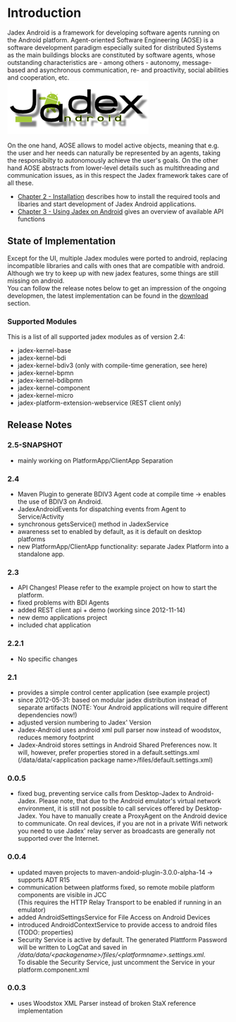 <span>Introduction</span> 
=========================

Jadex Android is a framework for developing software agents running on the Android platform. Agent-oriented Software Engineering (AOSE) is a software development paradigm especially suited for distributed Systems as the main buildings blocks are constituted by software agents, whose outstanding characteristics are - among others - autonomy, message-based and asynchronous communication, re- and proactivity, social abilities and cooperation, etc.\
![JadexAndroid-Logo.png](JadexAndroid-Logo.png)

On the one hand, AOSE allows to model active objects, meaning that e.g. the user and her needs can naturally be represented by an agents, taking the responsibilty to autonomously achieve the user's goals. On the other hand AOSE abstracts from lower-level details such as multithreading and communication issues, as in this respect the Jadex framework takes care of all these.

-   <span class="wikiexternallink">[Chapter 2 - Installation](02%20Installation)</span> describes how to install the required tools and libaries and start development of Jadex Android applications.
-   <span class="wikiexternallink">[Chapter 3 - Using Jadex on Android](03%20Using%20Jadex%20on%20Android)</span> gives an overview of available API functions

<span>State of Implementation</span> 
------------------------------------

Except for the UI, multiple Jadex modules were ported to android, replacing incompatible libraries and calls with ones that are compatible with android. Although we try to keep up with new jadex features, some things are still missing on android.\
You can follow the release notes below to get an impression of the ongoing developmen, the latest implementation can be found in the <span class="wikiexternallink">[download](/Download/Overview)</span> section.

<div class="wikimodel-emptyline">

</div>

### <span>Supported Modules</span> 

This is a list of all supported jadex modules as of version 2.4:

-   jadex-kernel-base
-   jadex-kernel-bdi
-   jadex-kernel-bdiv3 (only with compile-time generation, see here)
-   jadex-kernel-bpmn
-   jadex-kernel-bdibpmn
-   jadex-kernel-component
-   jadex-kernel-micro
-   jadex-platform-extension-webservice (REST client only)

<span>Release Notes</span> 
--------------------------

### <span>2.5-SNAPSHOT</span> 

-   mainly working on PlatformApp/ClientApp Separation

### <span>2.4</span> 

-   Maven Plugin to generate BDIV3 Agent code at compile time -&gt; enables the use of BDIV3 on Android.
-   JadexAndroidEvents for dispatching events from Agent to Service/Activity
-   synchronous getsService() method in JadexService
-   awareness set to enabled by default, as it is default on desktop platforms
-   new PlatformApp/ClientApp functionality: separate Jadex Platform into a standalone app.

### <span>2.3</span> 

-   API Changes! Please refer to the example project on how to start the platform.
-   fixed problems with BDI Agents
-   added REST client api + demo (working since 2012-11-14)
-   new demo applications project
-   included chat application

### <span>2.2.1</span> 

-   No specific changes

### <span>2.1</span> 

-   provides a simple control center application (see example project)
-   since 2012-05-31: based on modular jadex distribution instead of separate artifacts (NOTE: Your Android applications will require different dependencies now!)
-   adjusted version numbering to Jadex' Version
-   Jadex-Android uses android xml pull parser now instead of woodstox, reduces memory footprint
-   Jadex-Android stores settings in Android Shared Preferences now. It will, however, prefer properties stored in a default.settings.xml (/data/data/&lt;application package name&gt;/files/default.settings.xml)

### <span>0.0.5</span> 

-   fixed bug, preventing service calls from Desktop-Jadex to Android-Jadex. Please note, that due to the Android emulator's virtual network environment, it is still not possible to call services offered by Desktop-Jadex. You have to manually create a ProxyAgent on the Android device to communicate. On real devices, if you are not in a private Wifi network you need to use Jadex' relay server as broadcasts are generally not supported over the Internet.

### <span>0.0.4</span> 

-   updated maven projects to maven-andoid-plugin-3.0.0-alpha-14 -&gt; supports ADT R15
-   communication between platforms fixed, so remote mobile platform components are visible in JCC\
    (This requires the HTTP Relay Transport to be enabled if running in an emulator)
-   added AndroidSettingsService for File Access on Android Devices
-   introduced AndroidContextService to provide access to android files (TODO: properties)
-   Security Service is active by default. The generated Plattform Password will be written to LogCat and saved in\
    */data/data/&lt;packagename&gt;/files/&lt;platformname&gt;.settings.xml*.\
    To disable the Security Service, just uncomment the Service in your platform.component.xml

### <span>0.0.3</span> 

-   uses Woodstox XML Parser instead of broken StaX reference implementation

